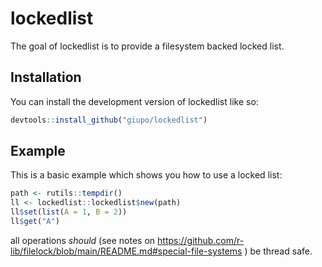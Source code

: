 
# lockedlist

<!-- badges: start -->

<!-- badges: end -->

The goal of lockedlist is to provide a filesystem backed locked list.

## Installation

You can install the development version of lockedlist like so:

```r
devtools::install_github("giupo/lockedlist")
```

## Example

This is a basic example which shows you how to use a locked list:

```r
path <- rutils::tempdir()
ll <- lockedlist::lockedlist$new(path)
ll$set(list(A = 1, B = 2))
ll$get("A")
```

all operations *should* (see notes on https://github.com/r-lib/filelock/blob/main/README.md#special-file-systems ) be thread safe.

